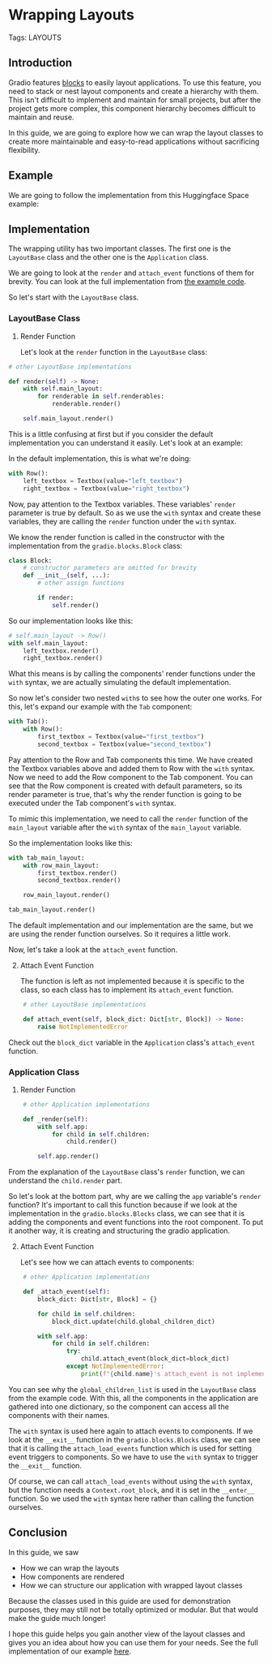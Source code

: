 # Wrapping Layouts

Tags: LAYOUTS

## Introduction

Gradio features [blocks](https://www.gradio.app/docs/blocks) to easily layout applications. To use this feature, you need to stack or nest layout components and create a hierarchy with them. This isn't difficult to implement and maintain for small projects, but after the project gets more complex, this component hierarchy becomes difficult to maintain and reuse.

In this guide, we are going to explore how we can wrap the layout classes to create more maintainable and easy-to-read applications without sacrificing flexibility.

## Example

We are going to follow the implementation from this Huggingface Space example:

<gradio-app
space="gradio/wrapping-layouts">
</gradio-app>

## Implementation

The wrapping utility has two important classes. The first one is the `LayoutBase` class and the other one is the `Application` class.

We are going to look at the `render` and `attach_event` functions of them for brevity. You can look at the full implementation from [the example code](https://huggingface.co/spaces/WoWoWoWololo/wrapping-layouts/blob/main/app.py).

So let's start with the `LayoutBase` class.

### LayoutBase Class

1. Render Function

   Let's look at the `render` function in the `LayoutBase` class:

```python
# other LayoutBase implementations

def render(self) -> None:
    with self.main_layout:
        for renderable in self.renderables:
            renderable.render()

    self.main_layout.render()
```

This is a little confusing at first but if you consider the default implementation you can understand it easily.
Let's look at an example:

In the default implementation, this is what we're doing:

```python
with Row():
    left_textbox = Textbox(value="left_textbox")
    right_textbox = Textbox(value="right_textbox")
```

Now, pay attention to the Textbox variables. These variables' `render` parameter is true by default. So as we use the `with` syntax and create these variables, they are calling the `render` function under the `with` syntax.

We know the render function is called in the constructor with the implementation from the `gradio.blocks.Block` class:

```python
class Block:
    # constructor parameters are omitted for brevity
    def __init__(self, ...):
        # other assign functions

        if render:
            self.render()
```

So our implementation looks like this:

```python
# self.main_layout -> Row()
with self.main_layout:
    left_textbox.render()
    right_textbox.render()
```

What this means is by calling the components' render functions under the `with` syntax, we are actually simulating the default implementation.

So now let's consider two nested `with`s to see how the outer one works. For this, let's expand our example with the `Tab` component:

```python
with Tab():
    with Row():
        first_textbox = Textbox(value="first_textbox")
        second_textbox = Textbox(value="second_textbox")
```

Pay attention to the Row and Tab components this time. We have created the Textbox variables above and added them to Row with the `with` syntax. Now we need to add the Row component to the Tab component. You can see that the Row component is created with default parameters, so its render parameter is true, that's why the render function is going to be executed under the Tab component's `with` syntax.

To mimic this implementation, we need to call the `render` function of the `main_layout` variable after the `with` syntax of the `main_layout` variable.

So the implementation looks like this:

```python
with tab_main_layout:
    with row_main_layout:
        first_textbox.render()
        second_textbox.render()

    row_main_layout.render()

tab_main_layout.render()
```

The default implementation and our implementation are the same, but we are using the render function ourselves. So it requires a little work.

Now, let's take a look at the `attach_event` function.

2. Attach Event Function

   The function is left as not implemented because it is specific to the class, so each class has to implement its `attach_event` function.

```python
    # other LayoutBase implementations

    def attach_event(self, block_dict: Dict[str, Block]) -> None:
        raise NotImplementedError
```

Check out the `block_dict` variable in the `Application` class's `attach_event` function.

### Application Class

1. Render Function

```python
    # other Application implementations

    def _render(self):
        with self.app:
            for child in self.children:
                child.render()

        self.app.render()
```

From the explanation of the `LayoutBase` class's `render` function, we can understand the `child.render` part.

So let's look at the bottom part, why are we calling the `app` variable's `render` function? It's important to call this function because if we look at the implementation in the `gradio.blocks.Blocks` class, we can see that it is adding the components and event functions into the root component. To put it another way, it is creating and structuring the gradio application.

2. Attach Event Function

   Let's see how we can attach events to components:

```python
    # other Application implementations

    def _attach_event(self):
        block_dict: Dict[str, Block] = {}

        for child in self.children:
            block_dict.update(child.global_children_dict)

        with self.app:
            for child in self.children:
                try:
                    child.attach_event(block_dict=block_dict)
                except NotImplementedError:
                    print(f"{child.name}'s attach_event is not implemented")
```

You can see why the `global_children_list` is used in the `LayoutBase` class from the example code. With this, all the components in the application are gathered into one dictionary, so the component can access all the components with their names.

The `with` syntax is used here again to attach events to components. If we look at the `__exit__` function in the `gradio.blocks.Blocks` class, we can see that it is calling the `attach_load_events` function which is used for setting event triggers to components. So we have to use the `with` syntax to trigger the `__exit__` function.

Of course, we can call `attach_load_events` without using the `with` syntax, but the function needs a `Context.root_block`, and it is set in the `__enter__` function. So we used the `with` syntax here rather than calling the function ourselves.

## Conclusion

In this guide, we saw

- How we can wrap the layouts
- How components are rendered
- How we can structure our application with wrapped layout classes

Because the classes used in this guide are used for demonstration purposes, they may still not be totally optimized or modular. But that would make the guide much longer!

I hope this guide helps you gain another view of the layout classes and gives you an idea about how you can use them for your needs. See the full implementation of our example [here](https://huggingface.co/spaces/WoWoWoWololo/wrapping-layouts/blob/main/app.py).
